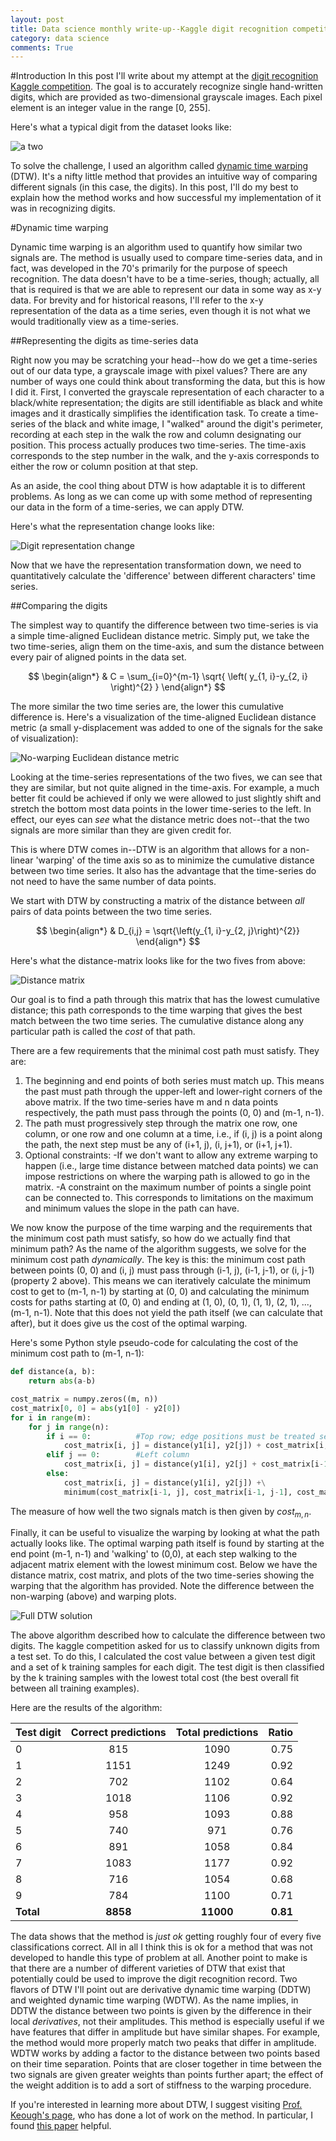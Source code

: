 ```yaml
---
layout: post
title: Data science monthly write-up--Kaggle digit recognition competition
category: data science
comments: True
---
```


#Introduction
In this post I'll write about my attempt at the [digit recognition Kaggle competition](https://www.kaggle.com). The goal is to accurately recognize single hand-written digits, which are provided as two-dimensional grayscale images. Each pixel element is an integer value in the range [0, 255].

Here's what a typical digit from the dataset looks like:

![a two](https://tphinkle.github.io/images/2015-12-27/two_gs_0.png)

To solve the challenge, I used an algorithm called [dynamic time warping](https://en.wikipedia.org/wiki/Dynamic_time_warping) (DTW). It's a nifty little method that provides an intuitive way of comparing different signals (in this case, the digits). In this post, I'll do my best to explain how the method works and how successful my implementation of it was in recognizing digits.

#Dynamic time warping

Dynamic time warping is an algorithm used to quantify how similar two signals are. The method is usually used to compare time-series data, and in fact, was developed in the 70's primarily for the purpose of speech recognition. The data doesn't have to be a time-series, though; actually, all that is required is that we are able to represent our data in some way as x-y data. For brevity and for historical reasons, I'll refer to the x-y representation of the data as a time series, even though it is not what we would traditionally view as a time-series.

##Representing the digits as time-series data

Right now you may be scratching your head--how do we get a time-series out of our data type, a grayscale image with pixel values? There are any number of ways one could think about transforming the data, but this is how I did it. First, I converted the grayscale representation of each character to a black/white representation; the digits are still identifiable as black and white images and it drastically simplifies the identification task. To create a time-series of the black and white image, I "walked" around the digit's perimeter, recording at each step in the walk the row and column designating our position. This process actually produces two time-series. The time-axis corresponds to the step number in the walk, and the y-axis corresponds to either the row or column position at that step.

As an aside, the cool thing about DTW is how adaptable it is to different problems. As long as we can come up with some method of representing our data in the form of a time-series, we can apply DTW.

Here's what the representation change looks like:

![Digit representation change](https://tphinkle.github.io/images/2015-12-27/representation_transformation.png)

Now that we have the representation transformation down, we need to quantitatively calculate the 'difference' between different characters' time series.

##Comparing the digits

The simplest way to quantify the difference between two time-series is via a simple time-aligned Euclidean distance metric. Simply put, we take the two time-series, align them on the time-axis, and sum the distance between every pair of aligned points in the data set.

$$ 
\begin{align*}
	& C = \sum_{i=0}^{m-1}  \sqrt{  \left(    y_{1, i}-y_{2, i}    \right)^{2}  }
\end{align*}
$$


 The more similar the two time series are, the lower this cumulative difference is. Here's a visualization of the time-aligned Euclidean distance metric (a small y-displacement was added to one of the signals for the sake of visualization):

![No-warping Euclidean distance metric](https://tphinkle.github.io/images/2015-12-27/nowarp_distance_0.png)

Looking at the time-series representations of the two fives, we can see that they are similar, but not quite aligned in the time-axis. For example, a much better fit could be achieved if only we were allowed to just slightly shift and stretch the bottom most data points in the lower time-series to the left. In effect, our eyes can *see* what the distance metric does not--that the two signals are more similar than they are given credit for. 

This is where DTW comes in--DTW is an algorithm that allows for a non-linear 'warping' of the time axis so as to minimize the cumulative distance between two time series. It also has the advantage that the time-series do not need to have the same number of data points.

We start with DTW by constructing a matrix of the distance between *all* pairs of data points between the two time series. 

$$ 
\begin{align*}
	& D_{i,j} = \sqrt{\left(y_{1, i}-y_{2, j}\right)^{2}}
\end{align*}
$$

Here's what the distance-matrix looks like for the two fives from above:

![Distance matrix](https://tphinkle.github.io/images/2015-12-27/distance_matrix_0.png)

Our goal is to find a path through this matrix that has the lowest cumulative distance; this path corresponds to the time warping that gives the best match between the two time series. The cumulative distance along any particular path is called the *cost* of that path.

There are a few requirements that the minimal cost path must satisfy. They are:

1. The beginning and end points of both series must match up. This means the past must path through the upper-left and lower-right corners of the above matrix. If the two time-series have m and n data points respectively, the path must pass through the points (0, 0) and (m-1, n-1).
2. The path must progressively step through the matrix one row, one column, or one row and one column at a time, i.e., if (i, j) is a point along the path, the next step must be any of (i+1, j), (i, j+1), or (i+1, j+1).
3. Optional constraints:
    -If we don't want to allow any extreme warping to happen (i.e., large time distance between matched data points) we can impose restrictions on where the warping path is allowed to go in the matrix.
    -A constraint on the maximum number of points a single point can be connected to. This corresponds to limitations on the maximum and minimum values the slope in the path can have.


We now know the purpose of the time warping and the requirements that the minimum cost path must satisfy, so how do we actually find that minimum path? As the name of the algorithm suggests, we solve for the minimum cost path *dynamically*. The key is this: the minimum cost path between points (0, 0) and (i, j) must pass through (i-1, j), (i-1, j-1), or (i, j-1) (property 2 above). This means we can iteratively calculate the minimum cost to get to (m-1, n-1) by starting at (0, 0) and calculating the minimum costs for paths starting at (0, 0) and ending at (1, 0), (0, 1), (1, 1), (2, 1), ..., (m-1, n-1). Note that this does not yield the path itself (we can calculate that after), but it does give us the cost of the optimal warping.

Here's some Python style pseudo-code for calculating the cost of the minimum cost path to (m-1, n-1):

~~~~~~~ python
def distance(a, b):
	return abs(a-b)

cost_matrix = numpy.zeros((m, n))
cost_matrix[0, 0] = abs(y1[0] - y2[0])
for i in range(m):
	for j in range(n):
		if i == 0:			#Top row; edge positions must be treated separately
			cost_matrix[i, j] = distance(y1[i], y2[j]) + cost_matrix[i, j-1]
		elif j == 0:		#Left column
			cost_matrix[i, j] = distance(y1[i], y2[j] + cost_matrix[i-1, j])
		else:
			cost_matrix[i, j] = distance(y1[i], y2[j]) +\
		 	minimum(cost_matrix[i-1, j], cost_matrix[i-1, j-1], cost_matrix[i, j-1])
~~~~~~~

The measure of how well the two signals match is then given by $cost_{m,n}$. 

Finally, it can be useful to visualize the warping by looking at what the path actually looks like. The optimal warping path itself is found by starting at the end point (m-1, n-1) and 'walking' to (0,0), at each step walking to the adjacent matrix element with the lowest minimum cost. Below we have the distance matrix, cost matrix, and plots of the two time-series showing the warping that the algorithm has provided. Note the difference between the non-warping (above) and warping plots.

![Full DTW solution](https://tphinkle.github.io/images/2015-12-27/all_plots.png)

The above algorithm described how to calculate the difference between two digits. The kaggle competition asked for us to classify unknown digits from a test set. To do this, I calculated the cost value between a given test digit and a set of k training samples for each digit. The test digit is then classified by the k training samples with the lowest total cost (the best overall fit between all training examples).

Here are the results of the algorithm:

| Test digit          | Correct predictions | Total predictions | Ratio        |
| ------------------- |:-------------------:|:-----------------:|-------------:|
| 0                   |815                  |1090               |0.75          |
| 1                   |1151                 |1249               |0.92          |
| 2                   |702                  |1102               |0.64          |
| 3                   |1018                 |1106               |0.92          |
| 4                   |958                  |1093               |0.88          |
| 5                   |740                  |971                |0.76          |
| 6                   |891                  |1058               |0.84          |
| 7                   |1083                 |1177               |0.92          |
| 8                   |716                  |1054               |0.68          |
| 9                   |784                  |1100               |0.71          |
| **Total**           |**8858**             |**11000**          |**0.81**      |


The data shows that the method is *just ok* getting roughly four of every five classifications correct. All in all I think this is ok for a method that was not developed to handle this type of problem at all. Another point to make is that there are a number of different varieties of DTW that exist that potentially could be used to improve the digit recognition record. Two flavors of DTW I'll point out are derivative dynamic time warping (DDTW) and weighted dynamic time warping (WDTW). As the name implies, in DDTW the distance between two points is given by the difference in their local *derivatives*, not their amplitudes. This method is especially useful if we have features that differ in amplitude but have similar shapes. For example, the method would more properly match two peaks that differ in amplitude. WDTW works by adding a factor to the distance between two points based on their time separation. Points that are closer together in time between the two signals are given greater weights than points further apart; the effect of the weight addition is to add a sort of stiffness to the warping procedure.

If you're interested in learning more about DTW, I suggest visiting [Prof. Keough's page](http://www.cs.ucr.edu/~eamonn/), who has done a lot of work on the method. In particular, I found [this paper](https://www.cs.rutgers.edu/~mlittman/courses/lightai03/DDTW-2001.pdf) helpful.

